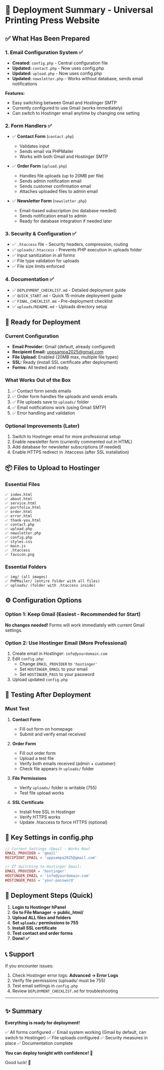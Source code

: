 # 🎯 Deployment Summary - Universal Printing Press Website

## ✅ What Has Been Prepared

### 1. Email Configuration System ✅
- **Created:** `config.php` - Central configuration file
- **Updated:** `contact.php` - Now uses config.php
- **Updated:** `upload.php` - Now uses config.php
- **Updated:** `newsletter.php` - Works without database, sends email notifications

**Features:**
- Easy switching between Gmail and Hostinger SMTP
- Currently configured to use Gmail (works immediately)
- Can switch to Hostinger email anytime by changing one setting

### 2. Form Handlers ✅
- ✅ **Contact Form** (`contact.php`)
  - Validates input
  - Sends email via PHPMailer
  - Works with both Gmail and Hostinger SMTP

- ✅ **Order Form** (`upload.php`)
  - Handles file uploads (up to 20MB per file)
  - Sends admin notification email
  - Sends customer confirmation email
  - Attaches uploaded files to admin email

- ✅ **Newsletter Form** (`newsletter.php`)
  - Email-based subscription (no database needed)
  - Sends notification email to admin
  - Ready for database integration if needed later

### 3. Security & Configuration ✅
- ✅ `.htaccess` file - Security headers, compression, routing
- ✅ `uploads/.htaccess` - Prevents PHP execution in uploads folder
- ✅ Input sanitization in all forms
- ✅ File type validation for uploads
- ✅ File size limits enforced

### 4. Documentation ✅
- ✅ `DEPLOYMENT_CHECKLIST.md` - Detailed deployment guide
- ✅ `QUICK_START.md` - Quick 15-minute deployment guide
- ✅ `FINAL_CHECKLIST.md` - Pre-deployment checklist
- ✅ `uploads/README.md` - Uploads directory setup

## 🚀 Ready for Deployment

### Current Configuration
- **Email Provider:** Gmail (default, already configured)
- **Recipient Email:** uppsampa2025@gmail.com
- **File Upload:** Enabled (20MB max, multiple file types)
- **SSL:** Ready (install SSL certificate after deployment)
- **Forms:** All tested and ready

### What Works Out of the Box
1. ✅ Contact form sends emails
2. ✅ Order form handles file uploads and sends emails
3. ✅ File uploads save to `uploads/` folder
4. ✅ Email notifications work (using Gmail SMTP)
5. ✅ Error handling and validation

### Optional Improvements (Later)
1. Switch to Hostinger email for more professional setup
2. Enable newsletter form (currently commented out in HTML)
3. Add database for newsletter subscriptions (if needed)
4. Enable HTTPS redirect in .htaccess (after SSL installation)

## 📦 Files to Upload to Hostinger

### Essential Files
```
✅ index.html
✅ about.html
✅ service.html
✅ portfolio.html
✅ order.html
✅ error.html
✅ thank-you.html
✅ contact.php
✅ upload.php
✅ newsletter.php
✅ config.php
✅ styles.css
✅ main.js
✅ .htaccess
✅ favicon.png
```

### Essential Folders
```
✅ img/ (all images)
✅ PHPMailer/ (entire folder with all files)
✅ uploads/ (folder with .htaccess inside)
```

## ⚙️ Configuration Options

### Option 1: Keep Gmail (Easiest - Recommended for Start)
**No changes needed!** Forms will work immediately with current Gmail settings.

### Option 2: Use Hostinger Email (More Professional)
1. Create email in Hostinger: `info@yourdomain.com`
2. Edit `config.php`:
   - Change `EMAIL_PROVIDER` to `'hostinger'`
   - Set `HOSTINGER_EMAIL` to your email
   - Set `HOSTINGER_PASS` to your password
3. Upload updated `config.php`

## 🧪 Testing After Deployment

### Must Test
1. **Contact Form**
   - Fill out form on homepage
   - Submit and verify email received

2. **Order Form**
   - Fill out order form
   - Upload a test file
   - Verify both emails received (admin + customer)
   - Check file appears in `uploads/` folder

3. **File Permissions**
   - Verify `uploads/` folder is writable (755)
   - Test file upload works

4. **SSL Certificate**
   - Install free SSL in Hostinger
   - Verify HTTPS works
   - Update .htaccess to force HTTPS (optional)

## 📝 Key Settings in config.php

```php
// Current Settings (Gmail - Works Now)
EMAIL_PROVIDER = 'gmail'
RECIPIENT_EMAIL = 'uppsampa2025@gmail.com'

// If Switching to Hostinger Email:
EMAIL_PROVIDER = 'hostinger'
HOSTINGER_EMAIL = 'info@yourdomain.com'
HOSTINGER_PASS = 'your-password'
```

## 🎯 Deployment Steps (Quick)

1. **Login to Hostinger hPanel**
2. **Go to File Manager → public_html/**
3. **Upload ALL files and folders**
4. **Set `uploads/` permissions to 755**
5. **Install SSL certificate**
6. **Test contact and order forms**
7. **Done! ✅**

## 📞 Support

If you encounter issues:
1. Check Hostinger error logs: **Advanced → Error Logs**
2. Verify file permissions (uploads/ must be 755)
3. Test email settings in `config.php`
4. Review `DEPLOYMENT_CHECKLIST.md` for troubleshooting

---

## ✨ Summary

**Everything is ready for deployment!**

✅ All forms configured
✅ Email system working (Gmail by default, can switch to Hostinger)
✅ File uploads configured
✅ Security measures in place
✅ Documentation complete

**You can deploy tonight with confidence! 🚀**

Good luck! 🎉

